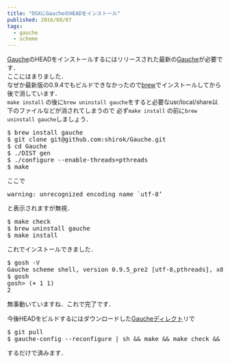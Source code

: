 ```yaml
---
title: "OSXにGaucheのHEADをインストール"
published: 2016/08/07
tags:
  - gauche
  - scheme
---
```


<p><a class="keyword" href="http://d.hatena.ne.jp/keyword/Gauche">Gauche</a>のHEADをインストールするにはリリースされた最新の<a class="keyword" href="http://d.hatena.ne.jp/keyword/Gauche">Gauche</a>が必要です． <br/>
ここにはまりました． <br/>
なぜか最新版の0.9.4でもビルドできなかったので<a class="keyword" href="http://d.hatena.ne.jp/keyword/brew">brew</a>でインストールしてから後で消しています．<br/>
<code>make install</code> の後に<code>brew uninstall gauche</code>をすると必要なusr/local/share以下のファイルなどが消されてしまうので
必ず<code>make install</code> の前に<code>brew uninstall gauche</code>しましょう．</p>

<pre class="code" data-lang="" data-unlink>$ brew install gauche
$ git clone git@github.com:shirok/Gauche.git
$ cd Gauche
$ ./DIST gen
$ ./configure --enable-threads=pthreads
$ make</pre>


<p>ここで</p>

<pre class="code" data-lang="" data-unlink>warning: unrecognized encoding name `utf-8’</pre>


<p>と表示されますが無視．</p>

<pre class="code" data-lang="" data-unlink>$ make check
$ brew uninstall gauche
$ make install</pre>


<p>これでインストールできました．</p>

<pre class="code" data-lang="" data-unlink>$ gosh -V
Gauche scheme shell, version 0.9.5_pre2 [utf-8,pthreads], x86_64-apple-darwin15.6.0
$ gosh
gosh&gt; (+ 1 1)
2</pre>


<p>無事動いていますね．これで完了です．</p>

<p>今後HEADをビルドするにはダウンロードした<a class="keyword" href="http://d.hatena.ne.jp/keyword/Gauche">Gauche</a><a class="keyword" href="http://d.hatena.ne.jp/keyword/%A5%C7%A5%A3%A5%EC%A5%AF%A5%C8">ディレクト</a>リで</p>

<pre class="code" data-lang="" data-unlink>$ git pull
$ gauche-config --reconfigure | sh &amp;&amp; make &amp;&amp; make check &amp;&amp; make install</pre>


<p>するだけで済みます．</p>

